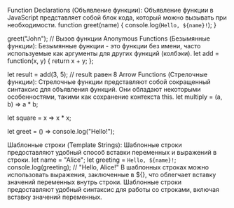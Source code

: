 Function Declarations (Объявление функции):
Объявление функции в JavaScript представляет собой блок кода, который можно вызывать при необходимости.
function greet(name) {
  console.log(`Hello, ${name}!`);
}

greet("John"); // Вызов функции
Anonymous Functions (Безымянные функции):
Безымянные функции - это функции без имени, часто используемые как аргументы для других функций (колбэки).
let add = function(x, y) {
  return x + y;
};

let result = add(3, 5); // result равен 8
Arrow Functions (Стрелочные функции):
Стрелочные функции представляют собой сокращенный синтаксис для объявления функций. Они обладают некоторыми особенностями, такими как сохранение контекста this.
let multiply = (a, b) => a * b;

let square = x => x * x;

let greet = () => console.log("Hello!");

Шаблонные строки (Template Strings):
Шаблонные строки предоставляют удобный способ вставки переменных и выражений в строки.
let name = "Alice";
let greeting = `Hello, ${name}!`;
console.log(greeting); // "Hello, Alice!"
В шаблонных строках можно использовать выражения, заключенные в ${}, что облегчает вставку значений переменных внутрь строки.
Шаблонные строки предоставляют удобный синтаксис для работы со строками, включая вставку значений переменных.
